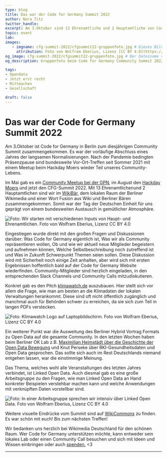 ```yaml
---
type: blog 
title: Das war der Code for Germany Summit 2022
author: Nora Titz 
twitter_handle: 
excerpt: Am 3.Oktober sind 13 Ehrenamtliche und 2 Hauptamtliche von Code for Germany in Berlin zum Community Summit 2022 zusammengekommen. 
topic: event 
lab:
images:
   - imgname: cfg-summit-2022/cfgsummit22-gruppenfoto.jpg # Dieses Bild sollte im Verzeichnis static/blog existieren
     attribution: Foto von Wolfram Eberius, Lizenz [CC BY 4.0](https://creativecommons.org/licenses/by/4.0/)
og_image: cfg-summit-2022/cfgsummit22-gruppenfoto.jpg # Der Dateiname vom Titelbild das kann das selbe sein wie unter images und sollte auch unter static/blog liegen
og_description: Gruppenfoto beim Code for Germany Community Summit 2022 im WikiBär Berlin # Der alt Text zum Titelbild

tags:
- Opendata
- Jetzt erst recht
- Mittmachen
- Gesellschaft

draft: false 
---
```


# Das war der Code for Germany Summit 2022

Am 3.Oktober ist Code for Germany in Berlin zum diesjährigen Community Summit zusammengekommen. Es war der vorläufige Abschluss eines Jahres 
der langsamen Normalisierungen. Nach der Pandemie bedingten Präsenzpause sind bundesweite Vor-Ort-Treffen seit Sommer 2021 mit einem Meetup 
beim Hackday Moers wieder Teil unseres Community-Lebens.

Im Mai gab es ein [Community Meetup bei der GPN](https://ok-lab-karlsruhe.de/projekte/gpn/), im August den [Hackday Moers](https://www.codeforniederrhein.de/hackday-2022/) 
und jetzt den CFG-Summit 2022. Mit 13 Ehrenamtlichenund 2 Hauptamtlichen sind wir im [WikiBär](https://de.wikipedia.org/wiki/Wikipedia:WikiB%C3%A4r), 
dem lokalen Raum der Berliner Wikimedia und einer Wort Fusion aus Wiki und Berliner Bären zusammengekommen. Somit war der Tag der Deutschen Einheit 
für uns geprägt von einem bundesweiten Austausch in gemütlicher Atmosphäre. 

![Foto: Wir starten mit verschiedenen Inputs von Haupt- und Ehrenamtlichen. Foto von Wolfram Eberius, Lizenz [CC BY 4.0]](cfgsummit22-einstieg.jpg)

Eingestiegen wurde direkt mit den großen Fragen und Diskussionen darüber: Was Code for Germany eigentlich ist, Was wir als Community repräsentieren 
wollen, Ob und wie wir aktuell neue Mitglieder begeistern und aufnehmen können, Welche Selbstbeschreibung noch zutreffend ist und Was in Zukunft 
Schwerpunkt Themen seien sollen. Diese Diskussion wird mit Sicherheit noch einige Zeit anhalten, aber wird sich mit ersten Ergebnissen hoffentlich 
bald auf der Code for Germany Website wiederfinden. Community-Mitglieder sind herzlich eingeladen, in den entsprechenden Slack Channels und Community 
Calls mitzudiskutieren.

Konkret gab es den Pitch [klimawatch.de](https://klimawatch.de/) auszubauen. Hier stellt sich vor allem die Frage, wie man am besten an die Klimadaten 
der lokalen Verwaltungen herankommt. Diese sind oft nicht öffentlich zugänglich und manchmal auch für Behörden schwer zu erreichen, da sie sich zum Teil 
in langen PDFs verstecken. 

![Foto: Klimawatch Logo auf Laptopbildschirm. Foto von Wolfram Eberius, Lizenz [CC BY 4.0]](cfgsummit22-klimawatch.jpg)

Ein weiterer Punkt war die Ausweitung des Berliner Hybrid Vortrag Formats zu Open Data auf die gesamte Community. In den letzten Wochen haben beim Berliner
OK Lab z.B. [Maximilian Heimstädt über die Geschichte der Open Data Bewegung](https://video.codefor.de/w/mkJiUKpxeqKjemHPWVxccq) und Knut Perseke über 
RKI-Gesundheitsdaten und Open Data gesprochen. Das sollte sich auch im Rest Deutschlands niemand entgehen lassen, war die einstimmige Meinung. 

Das Thema, welches wohl alle Veranstaltungen des letzten Jahres verbindet, ist Linked Open Data. Auch diesmal gab es eine große Arbeitsgruppe zu den Fragen, 
wie man Linked Open Data an Hand konkreter Beispielen verstehbar machen kann und welche Anwendungen mit verknüpften Daten vorstellbar sind. 

![Foto: In einer Arbeitsgruppe sprechen wir intensiv über Linked Open Data. Foto von Wolfram Eberius, Lizenz [CC BY 4.0]](cfgsummit22-arbeitsgruppe.jpg)

Weitere visuelle Eindrücke vom Summit sind auf [WikiCommons](https://commons.wikimedia.org/wiki/User:Wolfram.eberius) zu finden. Es war schön mit euch! Bis zum nächsten Treffen! 

Wir bedanken uns herzlich bei Wikimedia Deutschland für den schönen Raum. Wer Code for Germany unterstützen möchte, kann entweder sein lokales Lab oder 
einen Community Call besuchen und sich mit Ideen und Wissen einbringen oder auch [spenden.](https://www.betterplace.org/de/projects/66473-unterstuetze-die-open-knowledge-labs) <3 

---

[CC BY 4.0]: https://creativecommons.org/licenses/by/4.0/

